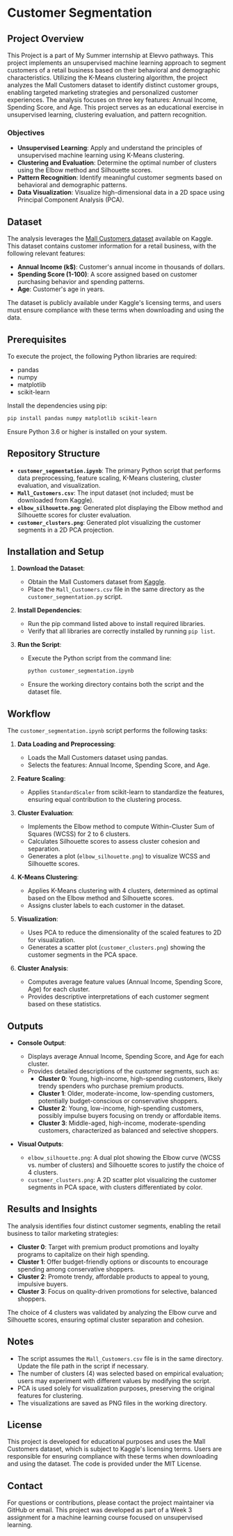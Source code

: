 # Customer Segmentation 

## Project Overview
This Project is a part of My Summer internship at Elevvo pathways. This project implements an unsupervised machine learning approach to segment customers of a retail business based on their behavioral and demographic characteristics. Utilizing the K-Means clustering algorithm, the project analyzes the Mall Customers dataset to identify distinct customer groups, enabling targeted marketing strategies and personalized customer experiences. The analysis focuses on three key features: Annual Income, Spending Score, and Age. This project serves as an educational exercise in unsupervised learning, clustering evaluation, and pattern recognition.

### Objectives
- **Unsupervised Learning**: Apply and understand the principles of unsupervised machine learning using K-Means clustering.
- **Clustering and Evaluation**: Determine the optimal number of clusters using the Elbow method and Silhouette scores.
- **Pattern Recognition**: Identify meaningful customer segments based on behavioral and demographic patterns.
- **Data Visualization**: Visualize high-dimensional data in a 2D space using Principal Component Analysis (PCA).

## Dataset
The analysis leverages the [Mall Customers dataset](https://www.kaggle.com/vjchoudhary7/customer-segmentation-tutorial-in-python) available on Kaggle. This dataset contains customer information for a retail business, with the following relevant features:
- **Annual Income (k$)**: Customer's annual income in thousands of dollars.
- **Spending Score (1-100)**: A score assigned based on customer purchasing behavior and spending patterns.
- **Age**: Customer's age in years.

The dataset is publicly available under Kaggle's licensing terms, and users must ensure compliance with these terms when downloading and using the data.

## Prerequisites
To execute the project, the following Python libraries are required:
- pandas
- numpy
- matplotlib
- scikit-learn

Install the dependencies using pip:
```bash
pip install pandas numpy matplotlib scikit-learn
```

Ensure Python 3.6 or higher is installed on your system.

## Repository Structure
- **`customer_segmentation.ipynb`**: The primary Python script that performs data preprocessing, feature scaling, K-Means clustering, cluster evaluation, and visualization.
- **`Mall_Customers.csv`**: The input dataset (not included; must be downloaded from Kaggle).
- **`elbow_silhouette.png`**: Generated plot displaying the Elbow method and Silhouette scores for cluster evaluation.
- **`customer_clusters.png`**: Generated plot visualizing the customer segments in a 2D PCA projection.

## Installation and Setup
1. **Download the Dataset**:
   - Obtain the Mall Customers dataset from [Kaggle](https://www.kaggle.com/vjchoudhary7/customer-segmentation-tutorial-in-python).
   - Place the `Mall_Customers.csv` file in the same directory as the `customer_segmentation.py` script.

2. **Install Dependencies**:
   - Run the pip command listed above to install required libraries.
   - Verify that all libraries are correctly installed by running `pip list`.

3. **Run the Script**:
   - Execute the Python script from the command line:
     ```bash
     python customer_segmentation.ipynb
     ```
   - Ensure the working directory contains both the script and the dataset file.

## Workflow
The `customer_segmentation.ipynb` script performs the following tasks:
1. **Data Loading and Preprocessing**:
   - Loads the Mall Customers dataset using pandas.
   - Selects the features: Annual Income, Spending Score, and Age.

2. **Feature Scaling**:
   - Applies `StandardScaler` from scikit-learn to standardize the features, ensuring equal contribution to the clustering process.

3. **Cluster Evaluation**:
   - Implements the Elbow method to compute Within-Cluster Sum of Squares (WCSS) for 2 to 6 clusters.
   - Calculates Silhouette scores to assess cluster cohesion and separation.
   - Generates a plot (`elbow_silhouette.png`) to visualize WCSS and Silhouette scores.

4. **K-Means Clustering**:
   - Applies K-Means clustering with 4 clusters, determined as optimal based on the Elbow method and Silhouette scores.
   - Assigns cluster labels to each customer in the dataset.

5. **Visualization**:
   - Uses PCA to reduce the dimensionality of the scaled features to 2D for visualization.
   - Generates a scatter plot (`customer_clusters.png`) showing the customer segments in the PCA space.

6. **Cluster Analysis**:
   - Computes average feature values (Annual Income, Spending Score, Age) for each cluster.
   - Provides descriptive interpretations of each customer segment based on these statistics.

## Outputs
- **Console Output**:
  - Displays average Annual Income, Spending Score, and Age for each cluster.
  - Provides detailed descriptions of the customer segments, such as:
    - **Cluster 0**: Young, high-income, high-spending customers, likely trendy spenders who purchase premium products.
    - **Cluster 1**: Older, moderate-income, low-spending customers, potentially budget-conscious or conservative shoppers.
    - **Cluster 2**: Young, low-income, high-spending customers, possibly impulse buyers focusing on trendy or affordable items.
    - **Cluster 3**: Middle-aged, high-income, moderate-spending customers, characterized as balanced and selective shoppers.

- **Visual Outputs**:
  - `elbow_silhouette.png`: A dual plot showing the Elbow curve (WCSS vs. number of clusters) and Silhouette scores to justify the choice of 4 clusters.
  - `customer_clusters.png`: A 2D scatter plot visualizing the customer segments in PCA space, with clusters differentiated by color.

## Results and Insights
The analysis identifies four distinct customer segments, enabling the retail business to tailor marketing strategies:
- **Cluster 0**: Target with premium product promotions and loyalty programs to capitalize on their high spending.
- **Cluster 1**: Offer budget-friendly options or discounts to encourage spending among conservative shoppers.
- **Cluster 2**: Promote trendy, affordable products to appeal to young, impulsive buyers.
- **Cluster 3**: Focus on quality-driven promotions for selective, balanced shoppers.

The choice of 4 clusters was validated by analyzing the Elbow curve and Silhouette scores, ensuring optimal cluster separation and cohesion.

## Notes
- The script assumes the `Mall_Customers.csv` file is in the same directory. Update the file path in the script if necessary.
- The number of clusters (4) was selected based on empirical evaluation; users may experiment with different values by modifying the script.
- PCA is used solely for visualization purposes, preserving the original features for clustering.
- The visualizations are saved as PNG files in the working directory.

## License
This project is developed for educational purposes and uses the Mall Customers dataset, which is subject to Kaggle's licensing terms. Users are responsible for ensuring compliance with these terms when downloading and using the dataset. The code is provided under the MIT License.

## Contact
For questions or contributions, please contact the project maintainer via GitHub or email. This project was developed as part of a Week 3 assignment for a machine learning course focused on unsupervised learning.
